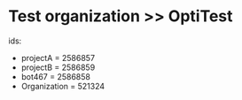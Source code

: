 # Test organization >> OptiTest


ids:
* projectA = 2586857
* projectB = 2586859
* bot467 =   2586858
* Organization = 521324 